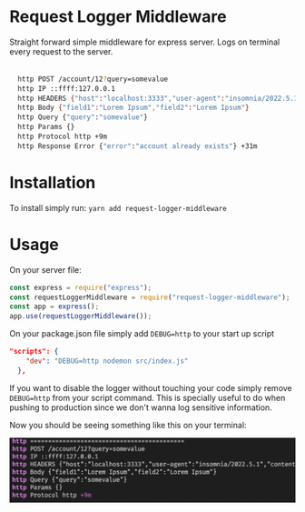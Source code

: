 # Request Logger Middleware

Straight forward simple middleware for express server. Logs on terminal every request to the server.

```bash

  http POST /account/12?query=somevalue
  http IP ::ffff:127.0.0.1
  http HEADERS {"host":"localhost:3333","user-agent":"insomnia/2022.5.1","content-type":"application/json","accept":"*/*","content-length":"52"}
  http Body {"field1":"Lorem Ipsum","field2":"Lorem Ipsum"}
  http Query {"query":"somevalue"}
  http Params {}
  http Protocol http +9m
  http Response Error {"error":"account already exists"} +31m
```

# Installation
To install simply run:
`yarn add request-logger-middleware`

# Usage

On your server file:

```javascript
const express = require("express");
const requestLoggerMiddleware = require("request-logger-middleware");
const app = express();
app.use(requestLoggerMiddleware());

```
On your package.json file simply add `DEBUG=http` to your start up script

```json
"scripts": {
    "dev": "DEBUG=http nodemon src/index.js"
  },
```
If you want to disable the logger without touching your code simply remove `DEBUG=http` from your script command. This is specially useful to do when pushing to production since we don't wanna log sensitive information.

Now you should be seeing something like this on your terminal:

![screenshot](screenshot.png)